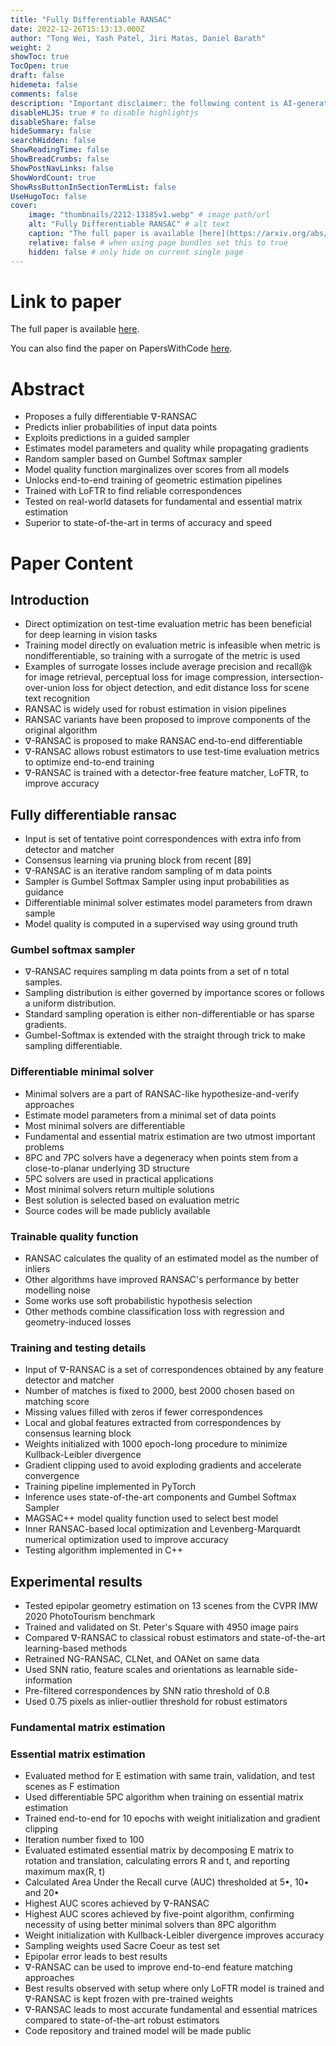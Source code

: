 ```yaml
---
title: "Fully Differentiable RANSAC"
date: 2022-12-26T15:13:13.000Z
author: "Tong Wei, Yash Patel, Jiri Matas, Daniel Barath"
weight: 2
showToc: true
TocOpen: true
draft: false
hidemeta: false
comments: false
description: "Important disclaimer: the following content is AI-generated, please make sure to fact check the presented information by reading the full paper."
disableHLJS: true # to disable highlightjs
disableShare: false
hideSummary: false
searchHidden: false
ShowReadingTime: false
ShowBreadCrumbs: false
ShowPostNavLinks: false
ShowWordCount: true
ShowRssButtonInSectionTermList: false
UseHugoToc: false
cover:
    image: "thumbnails/2212-13185v1.webp" # image path/url
    alt: "Fully Differentiable RANSAC" # alt text
    caption: "The full paper is available [here](https://arxiv.org/abs/2212.13185)." # display caption under cover
    relative: false # when using page bundles set this to true
    hidden: false # only hide on current single page
---
```


# Link to paper
The full paper is available [here](https://arxiv.org/abs/2212.13185).

You can also find the paper on PapersWithCode [here](https://paperswithcode.com/paper/fully-differentiable-ransac).

# Abstract
- Proposes a fully differentiable $\nabla$-RANSAC
- Predicts inlier probabilities of input data points
- Exploits predictions in a guided sampler
- Estimates model parameters and quality while propagating gradients
- Random sampler based on Gumbel Softmax sampler
- Model quality function marginalizes over scores from all models
- Unlocks end-to-end training of geometric estimation pipelines
- Trained with LoFTR to find reliable correspondences
- Tested on real-world datasets for fundamental and essential matrix estimation
- Superior to state-of-the-art in terms of accuracy and speed

# Paper Content

## Introduction
- Direct optimization on test-time evaluation metric has been beneficial for deep learning in vision tasks
- Training model directly on evaluation metric is infeasible when metric is nondifferentiable, so training with a surrogate of the metric is used
- Examples of surrogate losses include average precision and recall@k for image retrieval, perceptual loss for image compression, intersection-over-union loss for object detection, and edit distance loss for scene text recognition
- RANSAC is widely used for robust estimation in vision pipelines
- RANSAC variants have been proposed to improve components of the original algorithm
- ∇-RANSAC is proposed to make RANSAC end-to-end differentiable
- ∇-RANSAC allows robust estimators to use test-time evaluation metrics to optimize end-to-end training
- ∇-RANSAC is trained with a detector-free feature matcher, LoFTR, to improve accuracy

## Fully differentiable ransac
- Input is set of tentative point correspondences with extra info from detector and matcher
- Consensus learning via pruning block from recent [89]
- ∇-RANSAC is an iterative random sampling of m data points
- Sampler is Gumbel Softmax Sampler using input probabilities as guidance
- Differentiable minimal solver estimates model parameters from drawn sample
- Model quality is computed in a supervised way using ground truth

### Gumbel softmax sampler
- ∇-RANSAC requires sampling m data points from a set of n total samples.
- Sampling distribution is either governed by importance scores or follows a uniform distribution.
- Standard sampling operation is either non-differentiable or has sparse gradients.
- Gumbel-Softmax is extended with the straight through trick to make sampling differentiable.

### Differentiable minimal solver
- Minimal solvers are a part of RANSAC-like hypothesize-and-verify approaches
- Estimate model parameters from a minimal set of data points
- Most minimal solvers are differentiable
- Fundamental and essential matrix estimation are two utmost important problems
- 8PC and 7PC solvers have a degeneracy when points stem from a close-to-planar underlying 3D structure
- 5PC solvers are used in practical applications
- Most minimal solvers return multiple solutions
- Best solution is selected based on evaluation metric
- Source codes will be made publicly available

### Trainable quality function
- RANSAC calculates the quality of an estimated model as the number of inliers
- Other algorithms have improved RANSAC's performance by better modelling noise
- Some works use soft probabilistic hypothesis selection
- Other methods combine classification loss with regression and geometry-induced losses

### Training and testing details
- Input of ∇-RANSAC is a set of correspondences obtained by any feature detector and matcher
- Number of matches is fixed to 2000, best 2000 chosen based on matching score
- Missing values filled with zeros if fewer correspondences
- Local and global features extracted from correspondences by consensus learning block
- Weights initialized with 1000 epoch-long procedure to minimize Kullback-Leibler divergence
- Gradient clipping used to avoid exploding gradients and accelerate convergence
- Training pipeline implemented in PyTorch
- Inference uses state-of-the-art components and Gumbel Softmax Sampler
- MAGSAC++ model quality function used to select best model
- Inner RANSAC-based local optimization and Levenberg-Marquardt numerical optimization used to improve accuracy
- Testing algorithm implemented in C++

## Experimental results
- Tested epipolar geometry estimation on 13 scenes from the CVPR IMW 2020 PhotoTourism benchmark
- Trained and validated on St. Peter's Square with 4950 image pairs
- Compared ∇-RANSAC to classical robust estimators and state-of-the-art learning-based methods
- Retrained NG-RANSAC, CLNet, and OANet on same data
- Used SNN ratio, feature scales and orientations as learnable side-information
- Pre-filtered correspondences by SNN ratio threshold of 0.8
- Used 0.75 pixels as inlier-outlier threshold for robust estimators

### Fundamental matrix estimation

### Essential matrix estimation
- Evaluated method for E estimation with same train, validation, and test scenes as F estimation
- Used differentiable 5PC algorithm when training on essential matrix estimation
- Trained end-to-end for 10 epochs with weight initialization and gradient clipping
- Iteration number fixed to 100
- Evaluated estimated essential matrix by decomposing E matrix to rotation and translation, calculating errors R and t, and reporting maximum max(R, t)
- Calculated Area Under the Recall curve (AUC) thresholded at 5•, 10• and 20•
- Highest AUC scores achieved by ∇-RANSAC
- Highest AUC scores achieved by five-point algorithm, confirming necessity of using better minimal solvers than 8PC algorithm
- Weight initialization with Kullback-Leibler divergence improves accuracy
- Sampling weights used Sacre Coeur as test set
- Epipolar error leads to best results
- ∇-RANSAC can be used to improve end-to-end feature matching approaches
- Best results observed with setup where only LoFTR model is trained and ∇-RANSAC is kept frozen with pre-trained weights
- ∇-RANSAC leads to most accurate fundamental and essential matrices compared to state-of-the-art robust estimators
- Code repository and trained model will be made public
